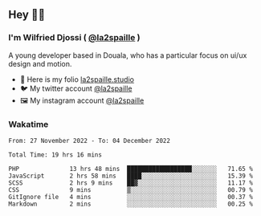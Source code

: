 ## Hey 👋🏾
### I'm Wilfried Djossi ( <a href="https://twitter.com/la2spaille/" target="_blank">@la2spaille</a> )
A young developer based in Douala, who has a particular focus on ui/ux design and motion.

- 🎨 Here is my folio [la2spaille.studio](https://la2spaille.studio/)
- 🐦 My twitter account [@la2spaille](https://twitter.com/la2spaille/)
- 🖼 My instagram account [@la2spaille](https://www.instagram.com/la2spaille/)

### Wakatime
<!--START_SECTION:waka-->

```text
From: 27 November 2022 - To: 04 December 2022

Total Time: 19 hrs 16 mins

PHP              13 hrs 48 mins  ██████████████████░░░░░░░   71.65 %
JavaScript       2 hrs 58 mins   ████░░░░░░░░░░░░░░░░░░░░░   15.39 %
SCSS             2 hrs 9 mins    ██▓░░░░░░░░░░░░░░░░░░░░░░   11.17 %
CSS              9 mins          ▒░░░░░░░░░░░░░░░░░░░░░░░░   00.79 %
GitIgnore file   4 mins          ░░░░░░░░░░░░░░░░░░░░░░░░░   00.37 %
Markdown         2 mins          ░░░░░░░░░░░░░░░░░░░░░░░░░   00.25 %
```

<!--END_SECTION:waka-->
<!--
**la2spaille/la2spaille** is a ✨ _special_ ✨ repository because its `README.md` (this file) appears on your GitHub profile.

Here are some ideas to get you started:

- 🔭 I’m currently working on ...
- 🌱 I’m currently learning ...
- 👯 I’m looking to collaborate on ...
- 🤔 I’m looking for help with ...
- 💬 Ask me about ...
- 📫 How to reach me: ...
- 😄 Pronouns: ...
- ⚡ Fun fact: ...
-->
